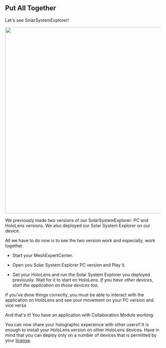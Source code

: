 ## Put All Together

Let's see SolarSystemExplorer!

<p align="center">
<img src="https://user-images.githubusercontent.com/7636848/31708880-de8660a2-b422-11e7-8f38-1bc57dd521db.png" width ="600">
</p>

We previously made two versions of our SolarSystemExplorer: PC and HoloLens versions. We also deployed our Solar System Explorer on our device. 

All we have to do now is to see the two version work and especially, work together. 

- Start your MeshExpertCenter. 

- Open you Solar System Explorer PC version and Play it. 

- Get your HoloLens and run the Solar System Explorer you deployed previously. Wait for it to start on HoloLens. *If you have other devices, start the application on those
  devices too.*

If you've done things correctly, you must be able to interact with the application on HoloLens and see your
movement on your PC version and vice versa. 

And that's it! You have an application with Collaboration Module working. 

You can now share your holographic experience with other users!! It is enough to install your HoloLens version on other HoloLens devices. Have in mind that you can deploy only on a number of devices
that is permitted by your [license](https://license.datamesh.com).
